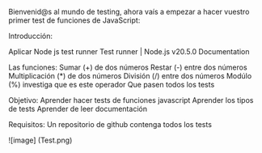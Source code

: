 Bienvenid@s al mundo de testing, ahora vaís a empezar a hacer vuestro primer test de funciones de JavaScript:

Introducción:

Aplicar Node js test runner Test runner | Node.js v20.5.0 Documentation

Las funciones:
Sumar (+) de dos números
Restar (-) entre dos números
Multiplicación (*) de dos números
División (/) entre dos números
Modúlo (%) investiga que es este operador
Que pasen todos los tests

Objetivo:
Aprender hacer tests de funciones javascript
Aprender los tipos de tests
Aprender de leer documentación

Requisitos:
Un repositorio de github contenga todos los tests

![image] (Test.png)